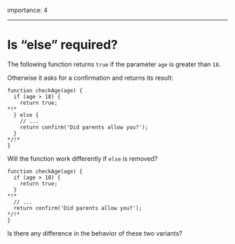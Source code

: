 importance: 4

---

# Is “else” required?

The following function returns `true` if the parameter `age` is greater than `18`.

Otherwise it asks for a confirmation and returns its result:

    function checkAge(age) {
      if (age > 18) {
        return true;
    *!*
      } else {
        // ...
        return confirm('Did parents allow you?');
      }
    */!*
    }

Will the function work differently if `else` is removed?

    function checkAge(age) {
      if (age > 18) {
        return true;
      }
    *!*
      // ...
      return confirm('Did parents allow you?');
    */!*
    }

Is there any difference in the behavior of these two variants?
